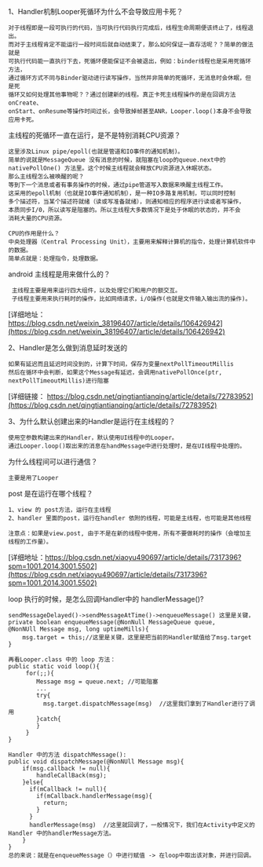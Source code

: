  1、Handler机制Looper死循环为什么不会导致应用卡死？
 ```
 对于线程即是一段可执行的代码，当可执行代码执行完成后，线程生命周期便该终止了，线程退出。
 而对于主线程肯定不能运行一段时间后就自动结束了，那么如何保证一直存活呢？？简单的做法就是
 可执行代码能一直执行下去，死循环便能保证不会被退出，例如：binder线程也是采用死循环方法，
 通过循环方式不同与Binder驱动进行读写操作，当然并非简单的死循环，无消息时会休眠，但是死
 循环又如何处理其他事物呢？？通过创建新的线程。真正卡死主线程操作的是在回调方法onCreate、
 onStart、onResume等操作时间过长，会导致掉帧甚至ANR，Looper.loop()本身不会导致应用卡死。
```
主线程的死循环一直在运行，是不是特别消耗CPU资源？
```
这里涉及Linux pipe/epoll(也就是管道和IO事件的通知机制)。
简单的说就是MessageQueue 没有消息的时候，就阻塞在loop的queue.next中的
nativePollOne() 方法里。这个时候主线程就会释放CPU资源进入休眠状态。
那么主线程怎么被唤醒的呢？
等到下一个消息或者有事务操作的时候，通过pipe管道写入数据来唤醒主线程工作。
这采用的epoll机制（也就是IO事件通知机制），是一种IO多路复用机制，可以同时控制
多个描述符，当某个描述符就绪（读或写准备就绪），则通知相应的程序进行读或者写操作，
本质同步I/0，所以读写是阻塞的。所以主线程大多数情况下是处于休眠的状态的，并不会
消耗大量的CPU资源。

CPU的作用是什么？
中央处理器（Central Processing Unit），主要用来解释计算机的指令，处理计算机软件中的数据。
简单点就是：处理指令，处理数据。

```


 android 主线程是用来做什么的？
```
 主线程主要是用来运行四大组件，以及处理它们和用户的额交互。
 子线程主要用来执行耗时的操作，比如网络请求，i/O操作(也就是文件输入输出流的操作)。
```
[详细地址：https://blog.csdn.net/weixin_38196407/article/details/106426942](https://blog.csdn.net/weixin_38196407/article/details/106426942)


2、Handler是怎么做到消息延时发送的
```
如果有延迟而且延迟时间没到的，计算下时间，保存为变量nextPollTimeoutMillis
然后在循环中会判断，如果这个Message有延迟，会调用nativePollOnce(ptr, nextPollTimeoutMillis)进行阻塞
```
[详细链接： https://blog.csdn.net/qingtiantianqing/article/details/72783952](https://blog.csdn.net/qingtiantianqing/article/details/72783952)

3、为什么默认创建出来的Handler是运行在主线程的？
```
使用空参数构建出来的Handler，默认使用UI线程中的Looper。
通过Looper.loop()取出来的消息在handMessage中进行处理时，是在UI线程中处理的。

```
为什么线程间可以进行通信？
```
主要是用了Looper

```
post 是在运行在哪个线程？
```
1、view 的 post方法，运行在主线程
2、handler 里面的post，运行在handler 依附的线程，可能是主线程，也可能是其他线程

注意点：如果是view.post, 由于不是在新的线程中使用，所有不要做耗时的操作（会增加主线程的工作量）。
```
[详细地址：https://blog.csdn.net/xiaoyu490697/article/details/7317396?spm=1001.2014.3001.5502](https://blog.csdn.net/xiaoyu490697/article/details/7317396?spm=1001.2014.3001.5502)

loop 执行的时候，是怎么回调Handler中的 handlerMessage()?
```
sendMessageDelayed()->sendMessageAtTime()->enqueueMessage() 这里是关键，
private boolean enqueueMessage(@NonNull MessageQueue queue,
@NonNUll Message msg, long uptimeMills){
    msg.target = this;//这里是关键，这里是把当前的Handler赋值给了msg.target
}

再看Looper.class 中的 loop 方法：
public static void loop(){
     for(;;){
        Message msg = queue.next; //可能阻塞
        ...
        try{
          msg.target.dispatchMessage(msg)  //这里我们拿到了Handler进行了调用
        }catch{
        }
     }
}

Handler 中的方法 dispatchMessage():
public void dispatchMessage(@NonNUll Message msg){
    if(msg.callback != null){
        handleCallBack(msg);
    }else{
      if(mCallback != null){
        if(mCallback.handlerMessage(msg){
          return;
        }
      }
      handlerMessage(msg)  //这里就回调了，一般情况下，我们在Activity中定义的 Handler 中的handlerMessage方法。
    }
}
总的来说：就是在enqueueMessage（）中进行赋值 -> 在loop中取出该对象，并进行回调。

```